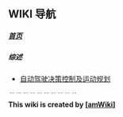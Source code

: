 
## WIKI 导航

##### [首页](/ProgramTraveler/Road-To-Autonomous-Driving.wiki/wiki)

##### 综述
- [自动驾驶决策控制及运动规划](/ProgramTraveler/Road-To-Autonomous-Driving.wiki/wiki/自动驾驶决策控制及运动规划 "自动驾驶决策控制及运动规划")


﹊﹊﹊﹊﹊﹊﹊﹊﹊﹊  
**This wiki is created by [[amWiki](https://amwiki.org)]**